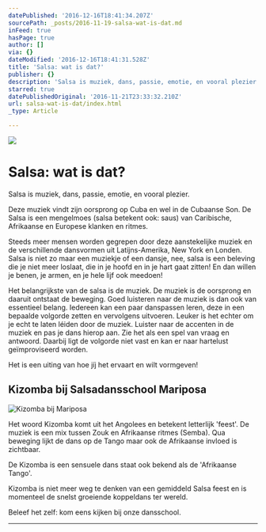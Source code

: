 ```yaml
---
datePublished: '2016-12-16T18:41:34.207Z'
sourcePath: _posts/2016-11-19-salsa-wat-is-dat.md
inFeed: true
hasPage: true
author: []
via: {}
dateModified: '2016-12-16T18:41:31.528Z'
title: 'Salsa: wat is dat?'
publisher: {}
description: 'Salsa is muziek, dans, passie, emotie, en vooral plezier.'
starred: true
datePublishedOriginal: '2016-11-21T23:33:32.210Z'
url: salsa-wat-is-dat/index.html
_type: Article

---
```

![](https://the-grid-user-content.s3-us-west-2.amazonaws.com/2cab9d5f-0e1a-4be6-b420-0715af2119d3.jpg)

# Salsa: wat is dat?

Salsa is muziek, dans, passie, emotie, en vooral plezier.

Deze muziek vindt zijn oorsprong op Cuba en wel in de Cubaanse Son. De Salsa is een mengelmoes (salsa betekent ook: saus) van Caribische, Afrikaanse en Europese klanken en ritmes.

Steeds meer mensen worden gegrepen door deze aanstekelijke muziek en de verschillende dansvormen uit Latijns-Amerika, New York en Londen. Salsa is niet zo maar een muziekje of een dansje, nee, salsa is een beleving die je niet meer loslaat, die in je hoofd en in je hart gaat zitten! En dan willen je benen, je armen, en je hele lijf ook meedoen!

Het belangrijkste van de salsa is de muziek. De muziek is de oorsprong en daaruit ontstaat de beweging. Goed luisteren naar de muziek is dan ook van essentieel belang. Iedereen kan een paar danspassen leren, deze in een bepaalde volgorde zetten en vervolgens uitvoeren. Leuker is het echter om je echt te laten léiden door de muziek. Luister naar de accenten in de muziek en pas je dans hierop aan. Zie het als een spel van vraag en antwoord. Daarbij ligt de volgorde niet vast en kan er naar hartelust geïmproviseerd worden.

Het is een uiting van hoe jíj het ervaart en wilt vormgeven!

## Kizomba bij Salsadansschool Mariposa
![Kizomba bij Mariposa](https://the-grid-user-content.s3-us-west-2.amazonaws.com/28e56b22-9de9-4dc8-9d4b-19ad227fd28e.jpg)

Het woord Kizomba komt uit het Angolees en betekent letterlijk 'feest'. De muziek is een mix tussen Zouk en Afrikaanse ritmes (Semba). Qua beweging lijkt de dans op de Tango maar ook de Afrikaanse invloed is zichtbaar.

De Kizomba is een sensuele dans staat ook bekend als de 'Afrikaanse Tango'.

Kizomba is niet meer weg te denken van een gemiddeld Salsa feest en is momenteel de snelst groeiende koppeldans ter wereld.

Beleef het zelf: kom eens kijken bij onze dansschool.

---